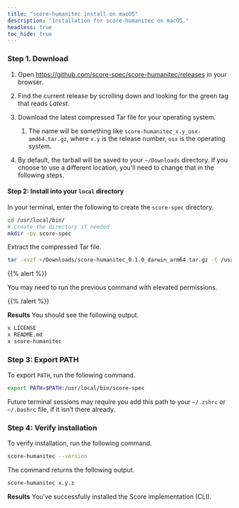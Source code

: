 ```yaml
---
title: "score-humanitec install on macOS"
description: "Installation for score-humanitec on macOS."
headless: true
toc_hide: true
---
```


### Step 1. Download

1. Open <https://github.com/score-spec/score-humanitec/releases> in your browser.

2. Find the current release by scrolling down and looking for the green tag that reads _Latest_.

3. Download the latest compressed Tar file for your operating system.
   1. The name will be something like `score-humanitec_x.y_osx-amd64.tar.gz`, where `x.y` is the release number, `osx` is the operating system.

4. By default, the tarball will be saved to your `~/Downloads` directory. If you choose to use a different location, you'll need to change that in the following steps.

#### Step 2: Install into your `local` directory

In your terminal, enter the following to create the `score-spec` directory.

```bash
cd /usr/local/bin/
# create the directory if needed
mkdir -pv score-spec
```

Extract the compressed Tar file.

```bash
tar -xvzf ~/Downloads/score-humanitec_0.1.0_darwin_arm64.tar.gz -C /usr/local/bin/
```

{{% alert %}}

You may need to run the previous command with elevated permissions.

{{% /alert %}}

**Results** You should see the following output.

```bash
x LICENSE
x README.md
x score-humanitec
```

### Step 3: Export PATH

To export `PATH`, run the following command.

```bash
export PATH=$PATH:/usr/local/bin/score-spec
```

Future terminal sessions may require you add this path to your `~/.zshrc` or `~/.bashrc` file, if it isn’t there already.

### Step 4: Verify installation

To verify installation, run the following command.

```bash
score-humanitec --version
```

The command returns the following output.

```bash
score-humanitec x.y.z
```

**Results** You've successfully installed the Score implementation (CLI).
